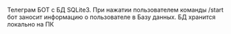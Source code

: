Телеграм БОТ с БД SQLite3. При нажатии пользователем команды /start бот заносит информацию о пользователе в Базу данных.
БД хранится локально на ПК
